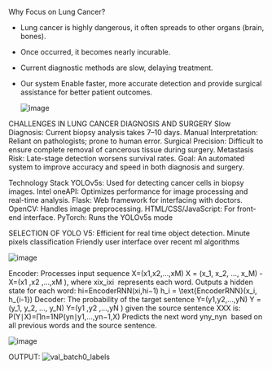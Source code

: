 Why Focus on Lung Cancer?
- Lung cancer is highly dangerous, it often spreads to other organs (brain, bones). 
- Once occurred, it becomes nearly incurable. 
- Current diagnostic methods are slow, delaying treatment. 
- Our system Enable faster, more accurate detection and provide surgical assistance for better patient outcomes.

  ![image](https://github.com/user-attachments/assets/f52e2a8a-9e86-43ac-8ca2-556d1bf5ac4f)


CHALLENGES IN LUNG CANCER DIAGNOSIS AND SURGERY
Slow Diagnosis: Current biopsy analysis takes 7–10 days.
Manual Interpretation: Reliant on pathologists; prone to human error.
Surgical Precision: Difficult to ensure complete removal of cancerous tissue during surgery.
Metastasis Risk: Late-stage detection worsens survival rates.
Goal: An automated system to improve accuracy and speed in both diagnosis and surgery.

Technology Stack
YOLOv5s: Used for detecting cancer cells in biopsy images.
Intel oneAPI: Optimizes performance for image processing and real-time analysis.
Flask: Web framework for interfacing with doctors.
OpenCV: Handles image preprocessing.
HTML/CSS/JavaScript: For front-end interface.
PyTorch: Runs the YOLOv5s mode

SELECTION OF YOLO V5:
Efficient for real time object detection.
Minute pixels classification
Friendly user interface over recent ml algorithms 

![image](https://github.com/user-attachments/assets/37db970b-ab93-4e17-ad8a-fa884e6b980f)



Encoder:
Processes input sequence 
X=(x1,x2,...,xM)
X = (x_1, x_2, ..., x_M)
-X=(x1 ,x2 ,...,xM ), where xix_ixi  represents each word.
Outputs a hidden state for each word:
hi=EncoderRNN(xi,hi−1)
h_i = \text{EncoderRNN}(x_i, h_{i-1})
Decoder:
The probability of the target sentence
 Y=(y1,y2,...,yN)
Y = (y_1, y_2, ..., y_N)
Y=(y1 ,y2 ,...,yN ) given the source sentence XXX is: P(Y∣X)=∏n=1NP(yn∣y1,...,yn−1,X)
Predicts the next word yny_nyn  based on all previous words 
      and the source sentence.


![image](https://github.com/user-attachments/assets/63afde99-fae0-4d92-96d7-60aa79932dd7)

OUTPUT:
![val_batch0_labels](https://github.com/user-attachments/assets/1151f96a-b14f-41eb-a8be-a93ea2551118)












